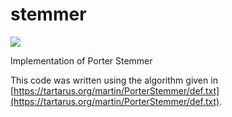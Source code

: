 # stemmer

![](https://img.shields.io/badge/python-3.5%20%7C%203.6%20%7C%203.7-brightgreen)

Implementation of Porter Stemmer

This code was written using the algorithm given in [https://tartarus.org/martin/PorterStemmer/def.txt](https://tartarus.org/martin/PorterStemmer/def.txt).
